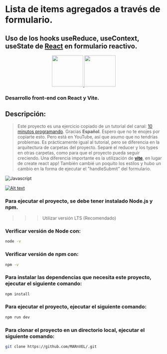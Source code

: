 # Lista de items agregados a través de formulario.
## Uso de los hooks useReduce, useContext, useState de [React][1] en formulario reactivo.

<div align="center" style={display: flex}>
    <span>
        <a href="https://reactjs.org/" target="_blank">
            <img width="100" src="https://logotyp.us/files/react.svg">
        </a>
    </span>
    <span>
        <a href="https://vitejs.dev/" target="_blank">
            <img width="100" src='https://vitejs.dev/logo-with-shadow.png'>
        </a>
    </span>
</div>

### Desarrollo front-end con __React__ y **Vite**.

## Descripción:
> Este proyecto es una ejercicio copiado de un tutorial del canal: [10 minutos programando][2].
> Gracias **Español**. Espero que no te enojes por copiarte esto. Pero está en YouTube, así que asumo que no tendrías problemas.
> Es prácticamente igual al tutorial, pero se diferencia en la arquitectura de carpetas del proyecto. Separé el reducer y los types en otras carpetas, como para que el proyecto pueda seguir creciendo.
> Una diferencia importante es la utilización de **[vite][3]**, en lugar de create react app!
>También cambié un poquito los estilos y hubo un cambio en la forma de ejecutar el "handleSubmit" del formulario.

![Javascript](https://upload.wikimedia.org/wikipedia/commons/6/6a/JavaScript-logo.png)


[![Alt text](https://img.youtube.com/vi/j2-X0Pck9jk/0.jpg)](https://www.youtube.com/watch?v=j2-X0Pck9jk)

### Para ejecutar el proyecto, se debe tener instalado __Node.js__ y __npm__.

>>> Utilizar versión LTS (Recomendado)

### Verificar versión de Node con:
```bash
node -v
```

### Verificar versión de npm con:
```bash	
npm -v
```

### Para instalar las dependencias que necesita este proyecto, ejecutar el siguiente comando:

```bash
npm install
```

### Para ejecutar el proyecto, ejecutar el siguiente comando:

```bash
npm run dev
```

### Para clonar el proyecto en un directorio local, ejecutar el siguiente comando:

```bash
git clone https://github.com/MARnVEL/.git
```
[1]: https://reactjs.org/
[2]: https://www.youtube.com/@10MinutosProgramando
[3]: https://vitejs.dev/